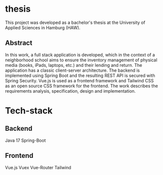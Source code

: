 # thesis
This project was developed as a bachelor's thesis at the University of Applied Sciences in Hamburg (HAW).

## Abstract
In this work, a full stack application is developed, which in the context of a neighborhood
school aims to ensure the inventory management of physical media (books, iPads, laptops, etc.) and their lending and return. The application has a classic client-server architecture.
The backend is implemented using Spring Boot and the resulting REST API is secured
with Spring Security. Vue.js is used as a frontend framework and Tailwind CSS as an open
source CSS framework for the frontend. The work describes the requirements analysis,
specification, design and implementation.

# Tech-stack

## Backend
Java 17
Spring-Boot

## Frontend
Vue.js
Vuex
Vue-Router
Tailwind
